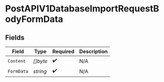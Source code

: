 # PostAPIV1DatabaseImportRequestBodyFormData


## Fields

| Field              | Type               | Required           | Description        |
| ------------------ | ------------------ | ------------------ | ------------------ |
| `Content`          | *[]byte*           | :heavy_check_mark: | N/A                |
| `FormData`         | *string*           | :heavy_check_mark: | N/A                |